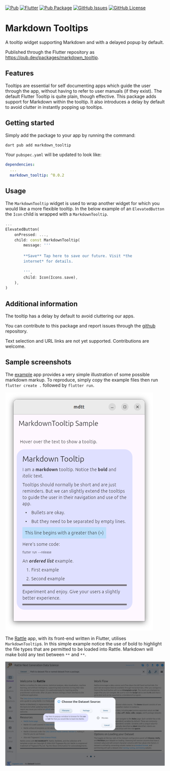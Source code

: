 [![Pub](https://img.shields.io/pub/v/flutter_svg.svg)](https://pub.dartlang.org/packages/markdown_tooltip)
[![Flutter](https://img.shields.io/badge/Made%20with-Flutter-blue.svg)](https://flutter.dev/)
[![Pub Package](https://img.shields.io/pub/v/markdown_tooltip)](https://pub.dev/packages/markdown_tooltip)
[![GitHub Issues](https://img.shields.io/github/issues/gjwgit/markdown_tooltip)](https://github.com/gjwgit/markdown_tooltip/issues)
[![GitHub License](https://img.shields.io/github/license/gjwgit/markdown_tooltip)](https://raw.githubusercontent.com/gjwgit/markdown_tooltip/main/LICENSE)

# Markdown Tooltips

A tooltip widget supporting Markdown and with a delayed popup by default.

Published through the Flutter repository as
https://pub.dev/packages/markdown_tooltip.

## Features

Tooltips are essential for self documenting apps which guide the user
through the app, without having to refer to  user manuals (if they
exist). The default Flutter Tooltip is quite plain, though
effective. This package adds support for Markdown within the tooltip.
It also introduces a delay by default to avoid clutter in instantly
popping up tooltips.

## Getting started

Simply add the package to your app by running the command:

```bash
dart pub add markdown_tooltip
```

Your `pubspec.yaml` will be updated to look like:

```yaml
dependencies:
  ...
  markdown_tooltip: ^0.0.2
```

## Usage

The `MarkdownTooltip` widget is used to wrap another widget for which
you would like a more flexible tooltip. In the below example of an
`ElevatedButton` the `Icon` child is wrapped with a `MarkdownTooltip`.

```dart
...
ElevatedButton(
    onPressed: ...,
    child: const MarkdownTooltip(
        message: '''

        **Save** Tap here to save our future. Visit *the
        internet* for details.

        ''',
        child: Icon(Icons.save),
    ),
)
```

## Additional information

The tooltip has a delay by default to avoid cluttering our apps.

You can contribute to this package and report issues through the
[github](https://github.com/gjwgit/markdown_tooltip) repository.

Text selection and URL links are not yet supported. Contributions are
welcome.

## Sample screenshots

The [example](example/lib/main.dart) app  provides a very simple
illustration of some possible markdown markup. To reproduce, simply
copy the example files then run `flutter create .` followed by
`flutter run`.

![](assets/images/screenshot_example_app.png)

The [Rattle](https://github.com/gjwgit/rattleng) app, with its
front-end written in Flutter, utilises `MarkdownTooltip`s.  In this
simple example notice the use of bold to highlight the file types that
are permitted to be loaded into Rattle. Markdown will make bold any
text between `**` and `**`.

![](assets/images/screenshot_rattle_datset_filename_tooltip.png)
